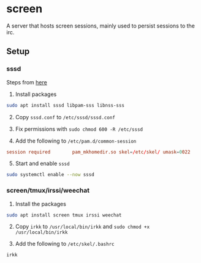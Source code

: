 # screen

A server that hosts screen sessions, mainly used to persist sessions to the irc.

## Setup

### sssd

Steps from [here](https://kifarunix.com/configure-sssd-for-ldap-authentication-on-ubuntu-20-04/)

1. Install packages

```sh
sudo apt install sssd libpam-sss libnss-sss
```

2. Copy `sssd.conf` to `/etc/sssd/sssd.conf`

3. Fix permissions with `sudo chmod 600 -R /etc/sssd`

4. Add the following to `/etc/pam.d/common-session`

```conf
session required        pam_mkhomedir.so skel=/etc/skel/ umask=0022
```

5. Start and enable `sssd`

```sh
sudo systemctl enable --now sssd
```

### screen/tmux/irssi/weechat

1. Install the packages

```sh
sudo apt install screen tmux irssi weechat
```

2. Copy `irkk` to `/usr/local/bin/irkk` and `sudo chmod +x /usr/local/bin/irkk`

3. Add the following to `/etc/skel/.bashrc`

```
irkk
```
